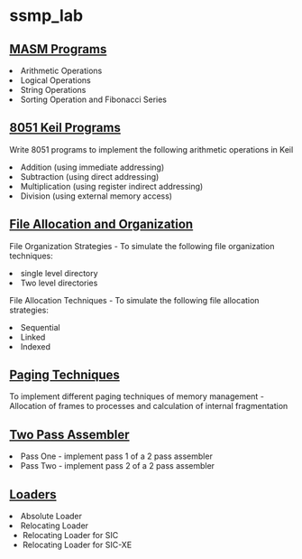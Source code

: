 # ssmp_lab

<h2><a href="https://github.com/amrutaanandan/ssmp_lab/tree/main/MASM%20programs">MASM Programs</a></h2>
<p>
<li>Arithmetic Operations</li>
<li>Logical Operations</li>
<li>String Operations</li>
<li>Sorting Operation and Fibonacci Series</li></p>

<h2><a href="https://github.com/amrutaanandan/ssmp_lab/tree/main/8051%20Keil%20Programs">8051 Keil Programs</a></h2>
<p>Write 8051 programs to implement the following arithmetic operations in Keil</p>
<p>
<li>Addition (using immediate addressing)</li>
<li>Subtraction (using direct addressing)</li>
<li>Multiplication (using register indirect addressing)</li>
<li>Division (using external memory access)</li>
</p>

<h2><a href="https://github.com/amrutaanandan/ssmp_lab/tree/main/File%20Allocation%20and%20Organization">File Allocation and Organization</a></h2>
<p>File Organization Strategies - To simulate the following file organization techniques:
<li>single level directory</li>
<li>Two level directories</li><p>
<p>File Allocation Techniques - To simulate the following file allocation strategies:
<li>Sequential</li>
<li>Linked</li>
<li>Indexed</li></p>

<h2><a href="https://github.com/amrutaanandan/ssmp_lab/tree/main/Paging%20Techniques">Paging Techniques</a></h2>
<p>To implement different paging techniques of memory management - Allocation of frames to processes and calculation of internal fragmentation</p>

<h2><a href="https://github.com/amrutaanandan/ssmp_lab/tree/main/Two%20Pass%20Assembler">Two Pass Assembler<a/></h2>
<p><li>Pass One - implement pass 1 of a 2 pass assembler</li>
<li>Pass Two - implement pass 2 of a 2 pass assembler</li></p>

<h2><a href="https://github.com/amrutaanandan/ssmp_lab/tree/main/Loaders">Loaders</a></h2>
<p><li>Absolute Loader</li>
<li>Relocating Loader
  <ul><li>Relocating Loader for SIC</li>
      <li>Relocating Loader for SIC-XE</li>
  </ul>
</li></p>


